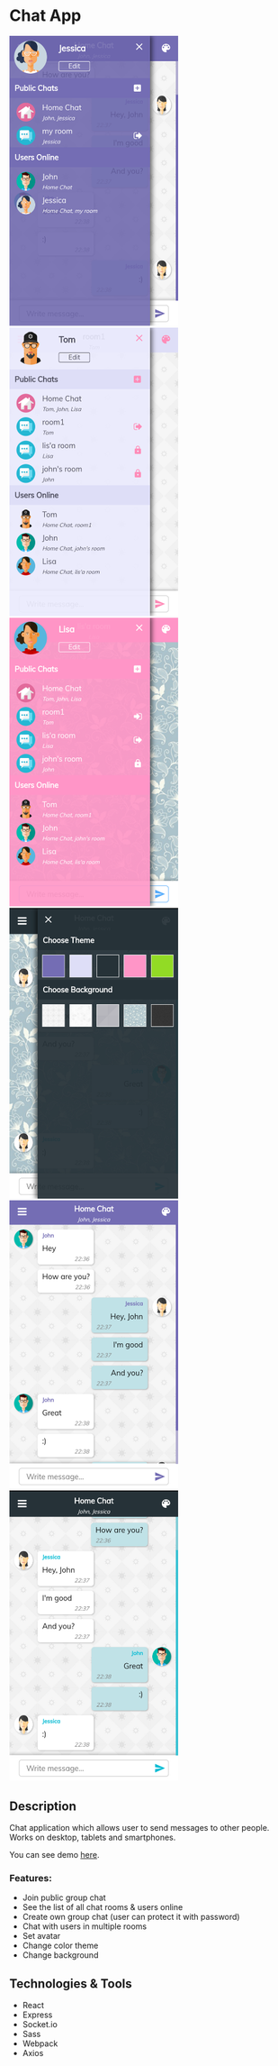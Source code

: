 # Chat App
<span><img src="githubImg/a.png" width="300"/>&nbsp;</span>
<span><img src="githubImg/b.png" width="300"/>&nbsp;</span>
<span><img src="githubImg/c.png" width="300"/>&nbsp;</span>
<span><img src="githubImg/d.png" width="300"/>&nbsp;</span>
<span><img src="githubImg/g.png" width="300"/>&nbsp;</span>
<span><img src="githubImg/h.png" width="300"/>&nbsp;</span>

## Description
Chat application which allows user to send messages to other people. Works on desktop, tablets and smartphones.

You can see demo <a href="https://ij-chat-app.herokuapp.com/">here</a>.
### Features:
- Join  public group chat
- See the list of all chat rooms & users online
- Create own group chat (user can protect it with password)
- Chat with users in multiple rooms
- Set avatar
- Change color theme
- Change background
## Technologies & Tools
- React
- Express
- Socket.io
- Sass
- Webpack
- Axios
